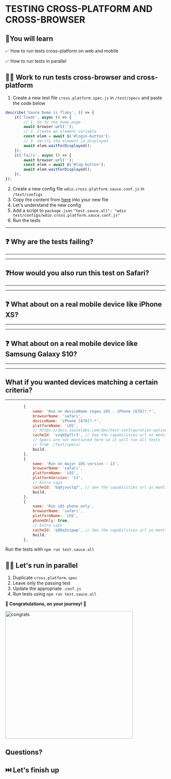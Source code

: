 # TESTING CROSS-PLATFORM AND CROSS-BROWSER

## 🧠You will learn

✅ How to run tests cross-platform on web and mobile

✅ How to run tests in parallel

## 🏋️‍♀️ Work to run tests cross-browser and cross-platform

1. Create a new test file `cross.platform.spec.js` in `/test/specs` and paste the code below

```js
describe('Sauce Demo is flaky', () => {
	it('loads', async () => {
		// 1. Go to the home page
		await browser.url('');
		// 2. Create an element variable
		const elem = await $('#login-button');
		// 3. Verify the element is displayed
		await elem.waitForDisplayed();
	});
	it('fails', async () => {
		await browser.url('');
		const elem = await $('#log-button');
		await elem.waitForDisplayed();
	});
});
```

2. Create a new config file `wdio.cross.platform.sauce.conf.js` in `/test/configs`
3. Copy the content from [here](../../solution/test/configs/wdio.cross.platform.sauce.conf.js) into your new file
4. Let's understand the new config
5. Add a script to `package.json` `"test.sauce.all": "wdio test/configs/wdio.cross.platform.sauce.conf.js"`
6. Run the tests

---

## ❓ Why are the tests failing? 

---

---

## ❓How would you also run this test on Safari?

---

---

## ❓ What about on a real mobile device like iPhone XS?

---

---

## ❓ What about on a real mobile device like Samsung Galaxy S10?

---

---

## What if you wanted devices matching a certain criteria?

---

```js
		{
			name: 'Run on deviceName regex iOS - iPhone [678]?.*',
			browserName: 'safari',
			deviceName: 'iPhone [678]?.*',
			platformName: 'iOS',
			// https://docs.saucelabs.com/dev/test-configuration-options/#cacheid
			cacheId: 'vvqb5g7lr3', // See the capabilities url as mentioned above
			// Specs are not mentioned here so it will run all tests
			// from ./test/specs/
			build,
		},
		{
			name: 'Run on major iOS version - 13',
			browserName: 'safari',
			platformName: 'iOS',
			platformVersion: '13',
			// Extra caps
			cacheId: 'bq9jvoctq7', // See the capabilities url as mentioned above
			build,
		},
		{
			name: 'Run iOS phone only',
			browserName: 'safari',
			platformName: 'iOS',
			phoneOnly: true,
			// Extra caps
			cacheId: 'q96a2zipwp', // See the capabilities url as mentioned above
			build,
		},
```

Run the tests with `npm run test.sauce.all`

## 🏋️‍♀️ Let's run in parallel

1. Duplicate `cross.platform.spec`
2. Leave only the passing test
3. Update the appropriate `.conf.js`
4. Run tests using `npm run test.sauce.all`

**🚀 Congratulations, on your journey! 💃**

<img src="https://media.giphy.com/media/xTiTne6OaK0fQAxXYk/giphy.gif" alt="congrats" width="400"/>

## Questions?

## ⏭️ Let's finish up
